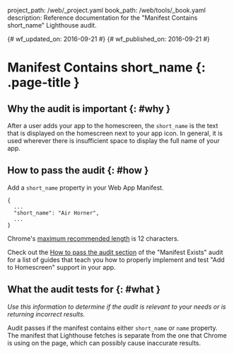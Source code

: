 project_path: /web/_project.yaml
book_path: /web/tools/_book.yaml
description: Reference documentation for the "Manifest Contains short_name" Lighthouse audit.

{# wf_updated_on: 2016-09-21 #}
{# wf_published_on: 2016-09-21 #}

# Manifest Contains short_name  {: .page-title }

## Why the audit is important {: #why }

After a user adds your app to the homescreen, the `short_name` is the text that
is displayed on the homescreen next to your app icon. In general, it is used
wherever there is insufficient space to display the full name of your app.

## How to pass the audit {: #how }

Add a `short_name` property in your Web App Manifest.

    {
      ...
      "short_name": "Air Horner",
      ...
    }

Chrome's [maximum recommended
length](https://developer.chrome.com/apps/manifest/name#short_name) is 12
characters.

Check out the [How to pass the audit section](manifest-exists#how) of the
"Manifest Exists" audit for a list of guides that teach you how to properly
implement and test "Add to Homescreen" support in your app.

## What the audit tests for {: #what }

*Use this information to determine if the audit is relevant to your needs
or is returning incorrect results.*

Audit passes if the manifest contains either `short_name` or `name` property.
The manifest that Lighthouse fetches is separate from the one that Chrome is
using on the page, which can possibly cause inaccurate results.
